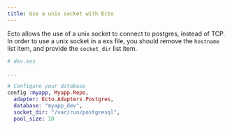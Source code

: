 ```yaml
---
title: Use a unix socket with Ecto
---
```


Ecto allows the use of a unix socket to connect to postgres, instead of TCP. In order to use a unix socket in a exs file, you should remove the `hostname` list item, and provide the `socket_dir` list item.

```elixir
# dev.exs

...

# Configure your database
config :myapp, Myapp.Repo,
  adapter: Ecto.Adapters.Postgres,
  database: "myapp_dev",
  socket_dir: "/var/run/postgresql",
  pool_size: 10

```
